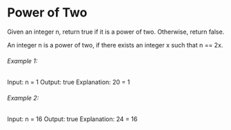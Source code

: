 # Power of Two

Given an integer n, return true if it is a power of two. Otherwise, return false.

An integer n is a power of two, if there exists an integer x such that n == 2x.

###### Example 1:

Input: n = 1
Output: true
Explanation: 20 = 1

###### Example 2:

Input: n = 16
Output: true
Explanation: 24 = 16